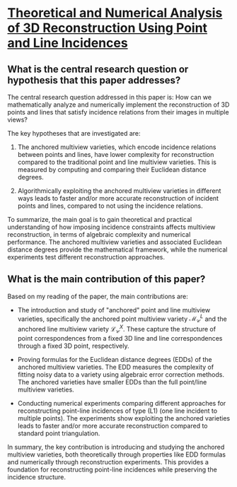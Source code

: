 # [Theoretical and Numerical Analysis of 3D Reconstruction Using Point and   Line Incidences](https://arxiv.org/abs/2303.13593)

## What is the central research question or hypothesis that this paper addresses?

 The central research question addressed in this paper is: How can we mathematically analyze and numerically implement the reconstruction of 3D points and lines that satisfy incidence relations from their images in multiple views?

The key hypotheses that are investigated are:

1) The anchored multiview varieties, which encode incidence relations between points and lines, have lower complexity for reconstruction compared to the traditional point and line multiview varieties. This is measured by computing and comparing their Euclidean distance degrees.

2) Algorithmically exploiting the anchored multiview varieties in different ways leads to faster and/or more accurate reconstruction of incident points and lines, compared to not using the incidence relations.

To summarize, the main goal is to gain theoretical and practical understanding of how imposing incidence constraints affects multiview reconstruction, in terms of algebraic complexity and numerical performance. The anchored multiview varieties and associated Euclidean distance degrees provide the mathematical framework, while the numerical experiments test different reconstruction approaches.


## What is the main contribution of this paper?

 Based on my reading of the paper, the main contributions are:

- The introduction and study of "anchored" point and line multiview varieties, specifically the anchored point multiview variety $\mathcal{M}_\mathcal{C}^L$ and the anchored line multiview variety $\mathcal{L}_\mathcal{C}^X$. These capture the structure of point correspondences from a fixed 3D line and line correspondences through a fixed 3D point, respectively. 

- Proving formulas for the Euclidean distance degrees (EDDs) of the anchored multiview varieties. The EDD measures the complexity of fitting noisy data to a variety using algebraic error correction methods. The anchored varieties have smaller EDDs than the full point/line multiview varieties.

- Conducting numerical experiments comparing different approaches for reconstructing point-line incidences of type (L1) (one line incident to multiple points). The experiments show exploiting the anchored varieties leads to faster and/or more accurate reconstruction compared to standard point triangulation.

In summary, the key contribution is introducing and studying the anchored multiview varieties, both theoretically through properties like EDD formulas and numerically through reconstruction experiments. This provides a foundation for reconstructing point-line incidences while preserving the incidence structure.

